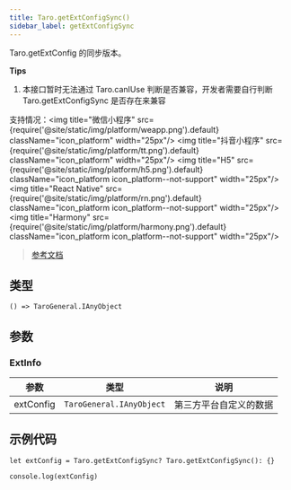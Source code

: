 ```yaml
---
title: Taro.getExtConfigSync()
sidebar_label: getExtConfigSync
---
```


Taro.getExtConfig 的同步版本。

**Tips**
1. 本接口暂时无法通过 Taro.canIUse 判断是否兼容，开发者需要自行判断 Taro.getExtConfigSync 是否存在来兼容

支持情况：<img title="微信小程序" src={require('@site/static/img/platform/weapp.png').default} className="icon_platform" width="25px"/> <img title="抖音小程序" src={require('@site/static/img/platform/tt.png').default} className="icon_platform" width="25px"/> <img title="H5" src={require('@site/static/img/platform/h5.png').default} className="icon_platform icon_platform--not-support" width="25px"/> <img title="React Native" src={require('@site/static/img/platform/rn.png').default} className="icon_platform icon_platform--not-support" width="25px"/> <img title="Harmony" src={require('@site/static/img/platform/harmony.png').default} className="icon_platform icon_platform--not-support" width="25px"/>

> [参考文档](https://developers.weixin.qq.com/miniprogram/dev/api/ext/wx.getExtConfigSync.html)

## 类型

```tsx
() => TaroGeneral.IAnyObject
```

## 参数

### ExtInfo

| 参数 | 类型 | 说明 |
| --- | --- | --- |
| extConfig | `TaroGeneral.IAnyObject` | 第三方平台自定义的数据 |

## 示例代码

```tsx
let extConfig = Taro.getExtConfigSync? Taro.getExtConfigSync(): {}

console.log(extConfig)
```
